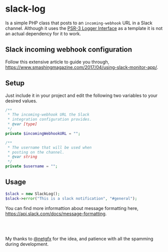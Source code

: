 # slack-log

Is a simple PHP class that posts to an `incoming-webhook` URL in a Slack channel. Although it uses the [PSR-3 Logger Interface](https://github.com/php-fig/fig-standards/blob/master/accepted/PSR-3-logger-interface.md) as a template it is not an actual dependency for it to work.

## Slack incoming webhook configuration

Follow this extensive article to guide you through, https://www.smashingmagazine.com/2017/04/using-slack-monitor-app/.

## Setup

Just include it in your project and edit the following two variables to your desired values.

```php
/**
 * The incoming-webhook URL the Slack
 * integration configuration provides.
 * @var [type]
 */
private $incomingWebhookURL = "";

/**
 * The username that will be used when
 * posting on the channel.
 * @var string
 */
private $username = "";
```

## Usage

```php
$slack = new SlackLog();
$slack->error("This is a slack notification", "#general");
```

You can find more informattion about message formatting here, https://api.slack.com/docs/message-formatting.

<br/>
<br/>

My thanks to [@netgfx](https://github.com/netgfx) for the idea, and patience with all the spamming during development.
